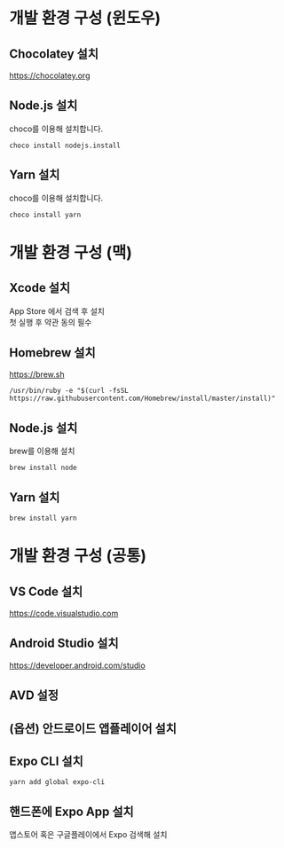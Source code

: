 # 개발 환경 구성 (윈도우)

## Chocolatey 설치

https://chocolatey.org

## Node.js 설치

choco를 이용해 설치합니다.

```
choco install nodejs.install
```

## Yarn 설치

choco를 이용해 설치합니다.

```
choco install yarn
```

# 개발 환경 구성 (맥)

## Xcode 설치

App Store 에서 검색 후 설치  
첫 실행 후 약관 동의 필수

## Homebrew 설치

https://brew.sh

```
/usr/bin/ruby -e "$(curl -fsSL https://raw.githubusercontent.com/Homebrew/install/master/install)"
```

## Node.js 설치

brew를 이용해 설치

```
brew install node
```

## Yarn 설치

```
brew install yarn
```

# 개발 환경 구성 (공통)

## VS Code 설치

https://code.visualstudio.com

## Android Studio 설치

https://developer.android.com/studio

## AVD 설정



## (옵션) 안드로이드 앱플레이어 설치



## Expo CLI 설치

```
yarn add global expo-cli
```

## 핸드폰에 Expo App 설치

앱스토어 혹은 구글플레이에서 Expo 검색해 설치